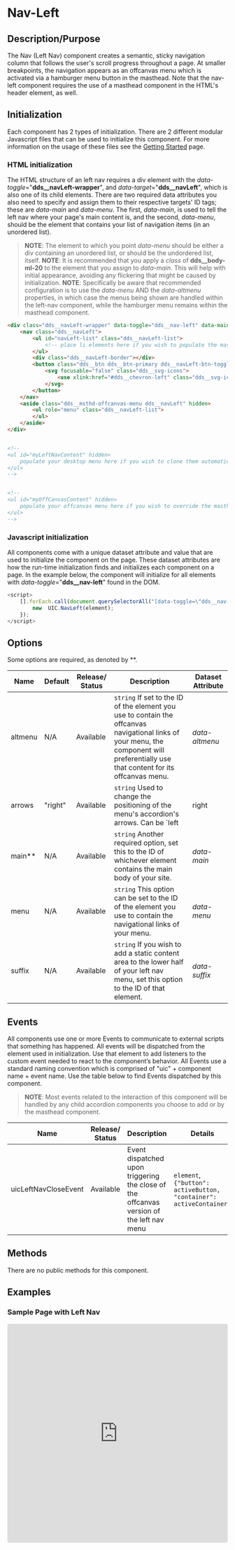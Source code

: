 # Nav-Left

## Description/Purpose

The Nav (Left Nav) component creates a semantic, sticky navigation column that follows the user's scroll progress throughout a page.  At smaller breakpoints, the navigation appears as an offcanvas menu which is activated via a hamburger menu button in the masthead.  Note that the nav-left component requires the use of a masthead component in the HTML's header element, as well.

## Initialization

Each component has 2 types of initialization. There are 2 different modular Javascript files that can be used to initialize this component. For more information on the usage of these files see the [Getting Started](https://www.delldesignsystem.com/getting-started) page.

### HTML initialization

The HTML structure of an left nav requires a div element with the *data-toggle*="**dds__navLeft-wrapper**", and *data-target*="**dds__navLeft**", which is also one of its child elements.  There are two required data attributes you also need to specify and assign them to their respective targets' ID tags; these are *data-main* and *data-menu*.  The first, *data-main*, is used to tell the left nav where your page's main content is, and the second, *data-menu*, should be the element that contains your list of navigation items (in an unordered list).  

> **NOTE**: The element to which you point *data-menu* should be either a div containing an unordered list, or should be the undordered list, itself.
> **NOTE**: It is recommended that you apply a *class* of **dds__body-ml-20** to the element that you assign to *data-main*.  This will help with initial appearance, avoiding any flickering that might be caused by initialization.
> **NOTE**: Specifically be aware that recommended configuration is to use the *data-menu* AND the *data-altmenu* properties, in which case the menus being shown are handled within the left-nav component, while the hamburger menu remains within the masthead component.

```HTML
<div class="dds__navLeft-wrapper" data-toggle="dds__nav-left" data-main="mainContent" data-menu="myLeftNavContent" data-altmenu="myOffCanvasContent"  data-arrows="right">
    <nav class="dds__navLeft">
        <ul id="navLeft-list" class="dds__navLeft-list">
            <!-- place li elements here if you wish to populate the masthead offcanvas menu separately -->
        </ul>
        <div class="dds__navLeft-border"></div>
        <button class="dds__btn dds__btn-primary dds__navLeft-btn-toggle">
            <svg focusable="false" class="dds__svg-icons">
                <use xlink:href="#dds__chevron-left" class="dds__svg-icons-item dds__show"></use>
            </svg>
        </button>
    </nav>
    <aside class="dds__msthd-offcanvas-menu dds__navLeft" hidden>
        <ul role="menu" class="dds__navLeft-list">
        </ul>
    </aside>
</div>


<!--
<ul id="myLeftNavContent" hidden>
	populate your desktop menu here if you wish to clone them automatically into the masthead offcanvas menu
</ul>
-->


<!--
<ul id="myOffCanvasContent" hidden>
	populate your offcanvas menu here if you wish to override the masthead usage but not use the desktop cloning feature
</ul>
-->
```

### Javascript initialization

All components come with a unique dataset attribute and value that are used to initialize the component on the page. These dataset attributes are how the run-time initialization finds and initializes each component on a page. In the example below, the component will initialize for all elements with *data-toggle*="**dds__nav-left**" found in the DOM.

```javascript
<script>
    [].forEach.call(document.querySelectorAll("[data-toggle=\"dds__nav-left\"]"), function(element) {
        new  UIC.NavLeft(element);
    });
</script>
```

## Options

Some options are required, as denoted by **.

Name | Default | Release/ Status | Description | Dataset Attribute
--- | --- | --- | --- | ---
altmenu | N/A | Available | `string` If set to the ID of the element you use to contain the offcanvas navigational links of your menu, the component will preferentially use that content for its offcanvas menu. | *data-altmenu*
arrows | "right" | Available | `string` Used to change the positioning of the menu's accordion's arrows.  Can be `left | right | center` | *data-arrows*
main** | N/A | Available | `string` Another required option, set this to the ID of whichever element contains the main body of your site. | *data-main*
menu | N/A | Available | `string` This option can be set to the ID of the element you use to contain the navigational links of your menu. | *data-menu*
suffix | N/A | Available | `string` If you wish to add a static content area to the lower half of your left nav menu, set this option to the ID of that element. | *data-suffix*

## Events

All components use one or more Events to communicate to external scripts that something has happened. All events will be dispatched from the element used in initialization. Use that element to add listeners to the custom event needed to react to the component’s behavior. All Events use a standard naming convention which is comprised of "uic" + component name + event name. Use the table below to find Events dispatched by this component.

> **NOTE**: Most events related to the interaction of this component will be handled by any child accordion components you choose to add or by the masthead component.

Name | Release/ Status | Description | Details
--- | --- | --- | ---
uicLeftNavCloseEvent | Available | Event dispatched upon triggering the close of the offcanvas version of the left nav menu | `element`, `{"button": activeButton, "container": activeContainer}`

## Methods

There are no public methods for this component.

## Examples

### Sample Page with Left Nav

<iframe
     src="https://codesandbox.io/embed/github/DDS-DLS/sandboxes/tree/master/?codemirror=1&expanddevtools=0&runonclick=1&hidenavigation=1&hidedevtools=1&fontsize=14&hidenavigation=1&initialpath=%3Fdoc%3Dnav-left&module=%2Fsrc%2Fcomponents%2Fnav-left.txt&theme=dark&view=preview"
     style="width:100%; height:500px; border:0; border-radius: 4px; overflow:hidden;"
     title="CodeSandbox instance of DLS components"
     allow="accelerometer; ambient-light-sensor; camera; encrypted-media; geolocation; gyroscope; hid; microphone; midi; payment; usb; vr"
     sandbox="allow-forms allow-modals allow-popups allow-presentation allow-same-origin allow-scripts"
   ></iframe>
